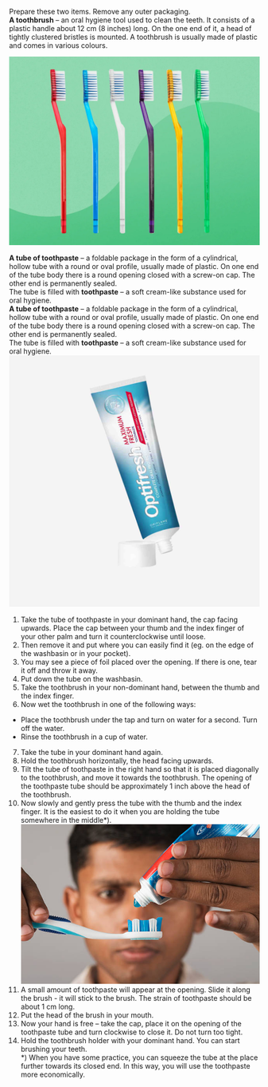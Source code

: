 Prepare these two items. Remove any outer packaging.  
**A toothbrush** – an oral hygiene tool used to clean the teeth. It consists of a plastic handle about 12 cm (8 inches) long. On the one end of it, a head of tightly clustered bristles is mounted. A toothbrush is usually made of plastic and comes in various colours.    

![This is a tootbrush](../images/toothbrush.jpg)

**A tube of toothpaste** – a foldable package in the form of a cylindrical, hollow tube with a round or oval profile, usually made of plastic. On one end of the tube body there is a round opening closed with a screw-on cap. The other end is permanently sealed.  
The tube is filled with **toothpaste** – a soft cream-like substance used for oral hygiene.    
**A tube of toothpaste** – a foldable package in the form of a cylindrical, hollow tube with a round or oval profile, usually made of plastic. On one end of the tube body there is a round opening closed with a screw-on cap. The other end is permanently sealed.  
The tube is filled with **toothpaste** – a soft cream-like substance used for oral hygiene.    
![This is toothpaste](../images/toothpaste.jfif)  

1.	Take the tube of toothpaste in your dominant hand, the cap facing upwards. Place the cap between your thumb and the index finger of your other palm and turn it counterclockwise until loose.   
2. Then remove it and put where you can easily find it (eg. on the edge of the washbasin or in your pocket).
3. You may see a piece of foil placed over the opening. If there is one, tear it off and throw it away.
4. Put down the tube on the washbasin.
5. Take the toothbrush in your non-dominant hand, between the thumb and the index finger.
6. Now wet the toothbrush in one of the following ways:  
- Place the toothbrush under the tap and turn on water for a second. Turn off the water.
- Rinse the toothbrush in a cup of water.
7. Take the tube in your dominant hand again.
8. Hold the toothbrush horizontally, the head facing upwards.
9. Tilt the tube of toothpaste in the right hand so that it is placed diagonally to the toothbrush, and move it towards the toothbrush. The opening of the toothpaste tube should be approximately 1 inch above the head of the toothbrush. 
10. Now slowly and gently press the tube with the thumb and the index finger. It is the easiest to do it when you are holding the tube somewhere in the middle*).    
![How to apply](../images/apply.jpg)  
1.  A small amount of toothpaste will appear at the opening. Slide it along the brush - it will stick to the brush. The strain of toothpaste should be about 1 cm long.
2.  Put the head of the brush in your mouth.
3.  Now your hand is free – take the cap, place it on the opening of the toothpaste tube and turn clockwise to close it. Do not turn too tight.
4.  Hold the toothbrush holder with your dominant hand. You can start brushing your teeth.  
    *) When you have some practice, you can squeeze the tube at the place further towards its closed end. In this way, you will use the toothpaste more economically.


